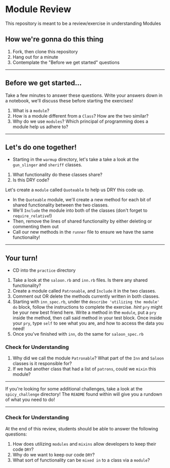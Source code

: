 # Module Review
This repository is meant to be a review/exercise in understanding Modules

## How we're gonna do this thing
1. Fork, then clone this repository
2. Hang out for a minute
3. Contemplate the "Before we get started" questions

--------

## Before we get started...
Take a few minutes to answer these questions. Write your answers down in a notebook, we'll discuss these before starting the exercises!
1. What is a `module`?
2. How is a module different from a `Class`? How are the two similar?
3. Why do we use `modules`? Which principal of programming does a module help us adhere to?

---------

## Let's do one together!
- Starting in the `warmup` directory, let's take a take a look at the `gun_slinger` and `sheriff` classes.
1. What functionality do these classes share?
2. Is this DRY code?

Let's create a `module` called `Quoteable` to help us DRY this code up.  
- In the `Quoteable` module, we'll create a new method for each bit of shared functionality between the two classes.
- We'll `Include` the module into both of the classes (don't forget to `require_relative`!)
- Then, remove the lines of shared functionality by either deleting or commenting them out
- Call our new methods in the `runner` file to ensure we have the same functionality!

-------

## Your turn!
- CD into the `practice` directory
1. Take a look at the `saloon.rb` and `inn.rb` files. Is there any shared functionality?
2. Create a module called `Patronable`, and `Include` it in the two classes.  
3. Comment out OR delete the methods currently written in both classes.
4. Starting with `inn_spec.rb`, under the `describe 'utilizing the module' do` block, follow the instructions to complete the exercise.
*hint* `pry` might be your new best friend here. Write a method in the `module`, put a `pry` inside the method, then call said method in your test block. Once inside your `pry`, type `self` to see what you are, and how to access the data you need!
5. Once you've finished with `inn`, do the same for `saloon_spec.rb`

### Check for Understanding

1. Why did we call the module `Patronable`? What part of the `Inn` and `Saloon` classes is it responsible for?
2. If we had another class that had a list of `patrons`, could we `mixin` this module?

-------

If you're looking for some additional challenges, take a look at the `spicy_challenge` directory! The `README` found within will give you a rundown of what you need to do!

-------
### Check for Understanding
At the end of this review, students should be able to answer the following questions:

1. How does utilizing `modules` and `mixins` allow developers to keep their code `DRY`?
2. Why do we want to keep our code `DRY`?
3. What sort of functionality can be `mixed in` to a class via a `module`?
